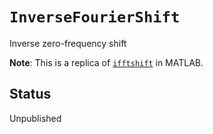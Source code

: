# `InverseFourierShift`

Inverse zero-frequency shift

**Note**: This is a replica of [`ifftshift`](https://www.mathworks.com/help/matlab/ref/ifftshift.html) in MATLAB.

## Status

Unpublished
